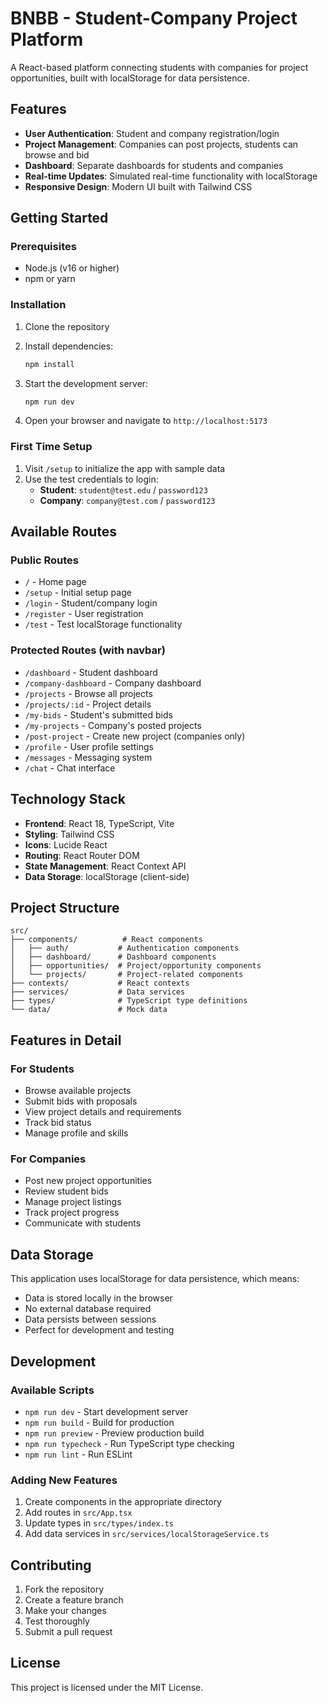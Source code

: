 # BNBB - Student-Company Project Platform

A React-based platform connecting students with companies for project opportunities, built with localStorage for data persistence.

## Features

- **User Authentication**: Student and company registration/login
- **Project Management**: Companies can post projects, students can browse and bid
- **Dashboard**: Separate dashboards for students and companies
- **Real-time Updates**: Simulated real-time functionality with localStorage
- **Responsive Design**: Modern UI built with Tailwind CSS

## Getting Started

### Prerequisites

- Node.js (v16 or higher)
- npm or yarn

### Installation

1. Clone the repository
2. Install dependencies:
   ```bash
   npm install
   ```

3. Start the development server:
   ```bash
   npm run dev
   ```

4. Open your browser and navigate to `http://localhost:5173`

### First Time Setup

1. Visit `/setup` to initialize the app with sample data
2. Use the test credentials to login:
   - **Student**: `student@test.edu` / `password123`
   - **Company**: `company@test.com` / `password123`

## Available Routes

### Public Routes
- `/` - Home page
- `/setup` - Initial setup page
- `/login` - Student/company login
- `/register` - User registration
- `/test` - Test localStorage functionality

### Protected Routes (with navbar)
- `/dashboard` - Student dashboard
- `/company-dashboard` - Company dashboard
- `/projects` - Browse all projects
- `/projects/:id` - Project details
- `/my-bids` - Student's submitted bids
- `/my-projects` - Company's posted projects
- `/post-project` - Create new project (companies only)
- `/profile` - User profile settings
- `/messages` - Messaging system
- `/chat` - Chat interface

## Technology Stack

- **Frontend**: React 18, TypeScript, Vite
- **Styling**: Tailwind CSS
- **Icons**: Lucide React
- **Routing**: React Router DOM
- **State Management**: React Context API
- **Data Storage**: localStorage (client-side)

## Project Structure

```
src/
├── components/          # React components
│   ├── auth/           # Authentication components
│   ├── dashboard/      # Dashboard components
│   ├── opportunities/  # Project/opportunity components
│   └── projects/       # Project-related components
├── contexts/           # React contexts
├── services/           # Data services
├── types/              # TypeScript type definitions
└── data/               # Mock data
```

## Features in Detail

### For Students
- Browse available projects
- Submit bids with proposals
- View project details and requirements
- Track bid status
- Manage profile and skills

### For Companies
- Post new project opportunities
- Review student bids
- Manage project listings
- Track project progress
- Communicate with students

## Data Storage

This application uses localStorage for data persistence, which means:
- Data is stored locally in the browser
- No external database required
- Data persists between sessions
- Perfect for development and testing

## Development

### Available Scripts

- `npm run dev` - Start development server
- `npm run build` - Build for production
- `npm run preview` - Preview production build
- `npm run typecheck` - Run TypeScript type checking
- `npm run lint` - Run ESLint

### Adding New Features

1. Create components in the appropriate directory
2. Add routes in `src/App.tsx`
3. Update types in `src/types/index.ts`
4. Add data services in `src/services/localStorageService.ts`

## Contributing

1. Fork the repository
2. Create a feature branch
3. Make your changes
4. Test thoroughly
5. Submit a pull request

## License

This project is licensed under the MIT License.
